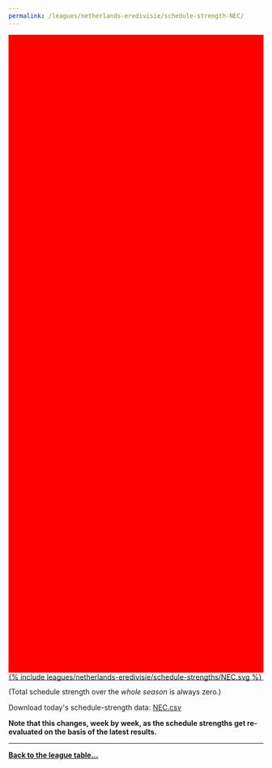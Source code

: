```yaml
---
permalink: /leagues/netherlands-eredivisie/schedule-strength-NEC/
---
```


<style>
.svg-wrap {
    background-color:red;
    height:0;
    padding-top:250%; /* 350px/550px */
    position: relative;
}

svg {
    background-color: white;
    height: 100%;
    display:block;
    width: 100%;
    position: absolute;
    top:0;
    left:0;
}
</style>


<div class="svg-wrap">
{% include leagues/netherlands-eredivisie/schedule-strengths/NEC.svg %}
</div>

-----

(Total schedule strength over the *whole season* is always zero.)


Download today's schedule-strength data: [NEC.csv](/assets/leagues/netherlands-eredivisie/2022/schedule-strengths/NEC.csv)

**Note that this changes, week by week, as the schedule strengths get re-evaluated on the
basis of the latest results.**

-----

[**Back to the league table...**](/leagues/netherlands-eredivisie)


